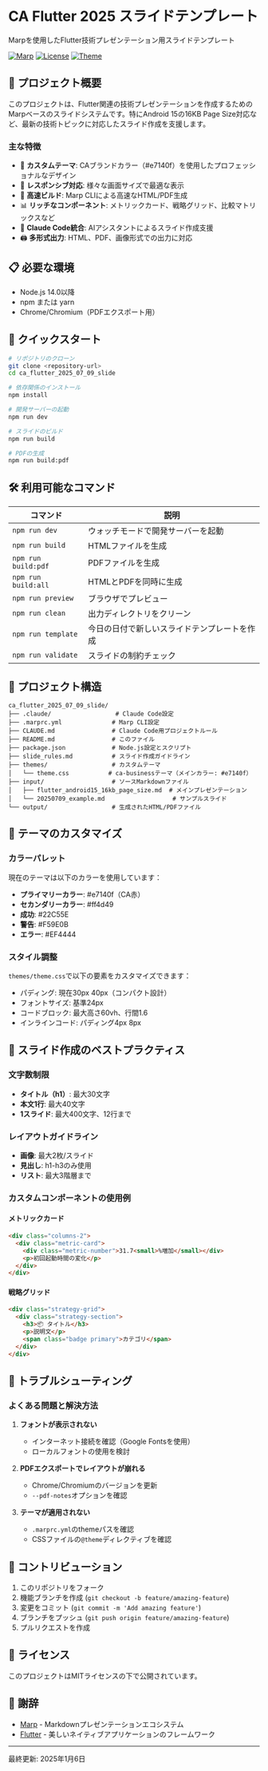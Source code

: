 # CA Flutter 2025 スライドテンプレート

Marpを使用したFlutter技術プレゼンテーション用スライドテンプレート

[![Marp](https://img.shields.io/badge/Marp-v3.2.0-blue)](https://marp.app/)
[![License](https://img.shields.io/badge/License-MIT-green.svg)](LICENSE)
[![Theme](https://img.shields.io/badge/Theme-CA%20Business-e7140f)](themes/theme.css)

## 🎯 プロジェクト概要

このプロジェクトは、Flutter関連の技術プレゼンテーションを作成するためのMarpベースのスライドシステムです。特にAndroid 15の16KB Page Size対応など、最新の技術トピックに対応したスライド作成を支援します。

### 主な特徴

- 🎨 **カスタムテーマ**: CAブランドカラー（#e7140f）を使用したプロフェッショナルなデザイン
- 📱 **レスポンシブ対応**: 様々な画面サイズで最適な表示
- 🚀 **高速ビルド**: Marp CLIによる高速なHTML/PDF生成
- 📊 **リッチなコンポーネント**: メトリックカード、戦略グリッド、比較マトリックスなど
- 🤖 **Claude Code統合**: AIアシスタントによるスライド作成支援
- 🖨️ **多形式出力**: HTML、PDF、画像形式での出力に対応

## 📋 必要な環境

- Node.js 14.0以降
- npm または yarn
- Chrome/Chromium（PDFエクスポート用）

## 🚀 クイックスタート

```bash
# リポジトリのクローン
git clone <repository-url>
cd ca_flutter_2025_07_09_slide

# 依存関係のインストール
npm install

# 開発サーバーの起動
npm run dev

# スライドのビルド
npm run build

# PDFの生成
npm run build:pdf
```

## 🛠️ 利用可能なコマンド

| コマンド | 説明 |
|---------|------|
| `npm run dev` | ウォッチモードで開発サーバーを起動 |
| `npm run build` | HTMLファイルを生成 |
| `npm run build:pdf` | PDFファイルを生成 |
| `npm run build:all` | HTMLとPDFを同時に生成 |
| `npm run preview` | ブラウザでプレビュー |
| `npm run clean` | 出力ディレクトリをクリーン |
| `npm run template` | 今日の日付で新しいスライドテンプレートを作成 |
| `npm run validate` | スライドの制約チェック |

## 📁 プロジェクト構造

```
ca_flutter_2025_07_09_slide/
├── .claude/                  # Claude Code設定
├── .marprc.yml              # Marp CLI設定
├── CLAUDE.md                # Claude Code用プロジェクトルール
├── README.md                # このファイル
├── package.json             # Node.js設定とスクリプト
├── slide_rules.md           # スライド作成ガイドライン
├── themes/                  # カスタムテーマ
│   └── theme.css           # ca-businessテーマ（メインカラー: #e7140f）
├── input/                   # ソースMarkdownファイル
│   ├── flutter_android15_16kb_page_size.md  # メインプレゼンテーション
│   └── 20250709_example.md                   # サンプルスライド
└── output/                  # 生成されたHTML/PDFファイル
```

## 🎨 テーマのカスタマイズ

### カラーパレット

現在のテーマは以下のカラーを使用しています：

- **プライマリーカラー**: #e7140f（CA赤）
- **セカンダリーカラー**: #ff4d49
- **成功**: #22C55E
- **警告**: #F59E0B
- **エラー**: #EF4444

### スタイル調整

`themes/theme.css`で以下の要素をカスタマイズできます：

- パディング: 現在30px 40px（コンパクト設計）
- フォントサイズ: 基準24px
- コードブロック: 最大高さ60vh、行間1.6
- インラインコード: パディング4px 8px

## 📝 スライド作成のベストプラクティス

### 文字数制限
- **タイトル（h1）**: 最大30文字
- **本文1行**: 最大40文字
- **1スライド**: 最大400文字、12行まで

### レイアウトガイドライン
- **画像**: 最大2枚/スライド
- **見出し**: h1-h3のみ使用
- **リスト**: 最大3階層まで

### カスタムコンポーネントの使用例

#### メトリックカード
```markdown
<div class="columns-2">
  <div class="metric-card">
    <div class="metric-number">31.7<small>%増加</small></div>
    <p>初回起動時間の変化</p>
  </div>
</div>
```

#### 戦略グリッド
```markdown
<div class="strategy-grid">
  <div class="strategy-section">
    <h3>📦 タイトル</h3>
    <p>説明文</p>
    <span class="badge primary">カテゴリ</span>
  </div>
</div>
```

## 🔧 トラブルシューティング

### よくある問題と解決方法

1. **フォントが表示されない**
   - インターネット接続を確認（Google Fontsを使用）
   - ローカルフォントの使用を検討

2. **PDFエクスポートでレイアウトが崩れる**
   - Chrome/Chromiumのバージョンを更新
   - `--pdf-notes`オプションを確認

3. **テーマが適用されない**
   - `.marprc.yml`のthemeパスを確認
   - CSSファイルの`@theme`ディレクティブを確認

## 🤝 コントリビューション

1. このリポジトリをフォーク
2. 機能ブランチを作成 (`git checkout -b feature/amazing-feature`)
3. 変更をコミット (`git commit -m 'Add amazing feature'`)
4. ブランチをプッシュ (`git push origin feature/amazing-feature`)
5. プルリクエストを作成

## 📄 ライセンス

このプロジェクトはMITライセンスの下で公開されています。

## 🙏 謝辞

- [Marp](https://marp.app/) - Markdownプレゼンテーションエコシステム
- [Flutter](https://flutter.dev/) - 美しいネイティブアプリケーションのフレームワーク

---

最終更新: 2025年1月6日